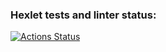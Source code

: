 ### Hexlet tests and linter status:
[![Actions Status](https://github.com/levakesh/python-project-lvl1/workflows/hexlet-check/badge.svg)](https://github.com/levakesh/python-project-lvl1/actions)